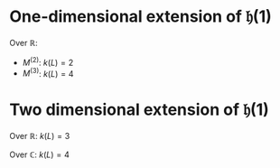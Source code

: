 # One-dimensional extension of $\mathfrak{h}(1)$

Over $\mathbb{R}$: 

- $M^{(2)}$: $k(L)=2$
- $M^{(3)}$: $k(L)=4$

# Two dimensional extension of $\mathfrak{h}(1)$

Over $\mathbb{R}$: $k(L)=3$

Over $\mathbb{C}$: $k(L)=4$

